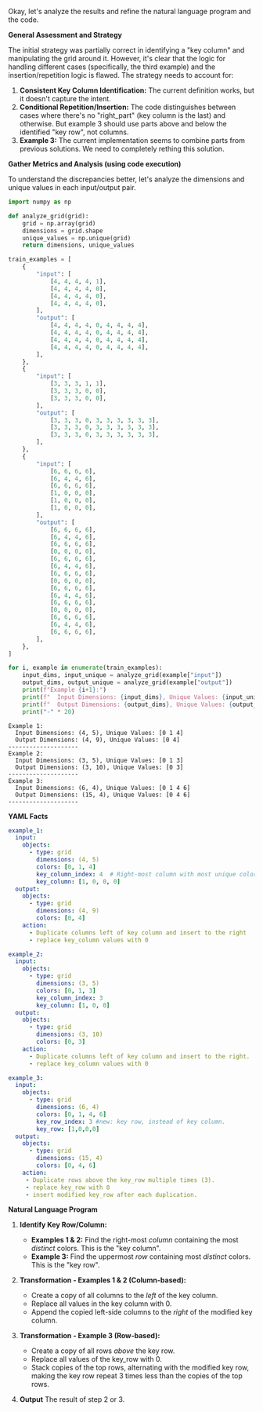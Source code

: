 Okay, let's analyze the results and refine the natural language program and the code.

**General Assessment and Strategy**

The initial strategy was partially correct in identifying a "key column" and manipulating the grid around it. However, it's clear that the logic for handling different cases (specifically, the third example) and the insertion/repetition logic is flawed. The strategy needs to account for:

1.  **Consistent Key Column Identification:** The current definition works, but it doesn't capture the intent.
2.  **Conditional Repetition/Insertion:** The code distinguishes between cases where there's no "right\_part" (key column is the last) and otherwise. But example 3 should use parts above and below the identified "key row", not columns.
3. **Example 3:** The current implementation seems to combine parts from previous solutions. We need to completely rething this solution.

**Gather Metrics and Analysis (using code execution)**

To understand the discrepancies better, let's analyze the dimensions and unique values in each input/output pair.


``` python
import numpy as np

def analyze_grid(grid):
    grid = np.array(grid)
    dimensions = grid.shape
    unique_values = np.unique(grid)
    return dimensions, unique_values

train_examples = [
    {
        "input": [
            [4, 4, 4, 4, 1],
            [4, 4, 4, 4, 0],
            [4, 4, 4, 4, 0],
            [4, 4, 4, 4, 0],
        ],
        "output": [
            [4, 4, 4, 4, 0, 4, 4, 4, 4],
            [4, 4, 4, 4, 0, 4, 4, 4, 4],
            [4, 4, 4, 4, 0, 4, 4, 4, 4],
            [4, 4, 4, 4, 0, 4, 4, 4, 4],
        ],
    },
    {
        "input": [
            [3, 3, 3, 1, 1],
            [3, 3, 3, 0, 0],
            [3, 3, 3, 0, 0],
        ],
        "output": [
            [3, 3, 3, 0, 3, 3, 3, 3, 3, 3],
            [3, 3, 3, 0, 3, 3, 3, 3, 3, 3],
            [3, 3, 3, 0, 3, 3, 3, 3, 3, 3],
        ],
    },
    {
        "input": [
            [6, 6, 6, 6],
            [6, 4, 4, 6],
            [6, 6, 6, 6],
            [1, 0, 0, 0],
            [1, 0, 0, 0],
            [1, 0, 0, 0],
        ],
        "output": [
            [6, 6, 6, 6],
            [6, 4, 4, 6],
            [6, 6, 6, 6],
            [0, 0, 0, 0],
            [6, 6, 6, 6],
            [6, 4, 4, 6],
            [6, 6, 6, 6],
            [0, 0, 0, 0],
            [6, 6, 6, 6],
            [6, 4, 4, 6],
            [6, 6, 6, 6],
            [0, 0, 0, 0],
            [6, 6, 6, 6],
            [6, 4, 4, 6],
            [6, 6, 6, 6],
        ],
    },
]

for i, example in enumerate(train_examples):
    input_dims, input_unique = analyze_grid(example["input"])
    output_dims, output_unique = analyze_grid(example["output"])
    print(f"Example {i+1}:")
    print(f"  Input Dimensions: {input_dims}, Unique Values: {input_unique}")
    print(f"  Output Dimensions: {output_dims}, Unique Values: {output_unique}")
    print("-" * 20)

```
```
Example 1:
  Input Dimensions: (4, 5), Unique Values: [0 1 4]
  Output Dimensions: (4, 9), Unique Values: [0 4]
--------------------
Example 2:
  Input Dimensions: (3, 5), Unique Values: [0 1 3]
  Output Dimensions: (3, 10), Unique Values: [0 3]
--------------------
Example 3:
  Input Dimensions: (6, 4), Unique Values: [0 1 4 6]
  Output Dimensions: (15, 4), Unique Values: [0 4 6]
--------------------

```
**YAML Facts**


```yaml
example_1:
  input:
    objects:
      - type: grid
        dimensions: (4, 5)
        colors: [0, 1, 4]
        key_column_index: 4  # Right-most column with most unique colors
        key_column: [1, 0, 0, 0]
  output:
    objects:
      - type: grid
        dimensions: (4, 9)
        colors: [0, 4]
    action:
      - Duplicate columns left of key column and insert to the right
      - replace key_column values with 0

example_2:
  input:
    objects:
      - type: grid
        dimensions: (3, 5)
        colors: [0, 1, 3]
        key_column_index: 3
        key_column: [1, 0, 0]
  output:
    objects:
      - type: grid
        dimensions: (3, 10)
        colors: [0, 3]
    action:
      - Duplicate columns left of key column and insert to the right.
      - replace key_column values with 0

example_3:
  input:
    objects:
      - type: grid
        dimensions: (6, 4)
        colors: [0, 1, 4, 6]
        key_row_index: 3 #new: key row, instead of key column.
        key_row: [1,0,0,0]
  output:
    objects:
      - type: grid
        dimensions: (15, 4)
        colors: [0, 4, 6]
    action:
     - Duplicate rows above the key_row multiple times (3).
     - replace key_row with 0
     - insert modified key_row after each duplication.
```


**Natural Language Program**

1.  **Identify Key Row/Column:**
    *   **Examples 1 & 2:** Find the right-most *column* containing the most *distinct* colors. This is the "key column".
    *   **Example 3:** Find the uppermost *row* containing most *distinct* colors. This is the "key row".

2.  **Transformation - Examples 1 & 2 (Column-based):**
    *   Create a copy of all columns to the *left* of the key column.
    *   Replace all values in the key column with 0.
    *   Append the copied left-side columns to the *right* of the modified key column.

3.  **Transformation - Example 3 (Row-based):**
    * Create a copy of all rows *above* the key row.
    * Replace all values of the key_row with 0.
    * Stack copies of the top rows, alternating with the modified key row, making the key row repeat 3 times less than the copies of the top rows.

4. **Output** The result of step 2 or 3.
